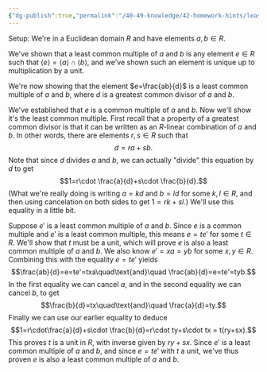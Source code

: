 ```yaml
---
{"dg-publish":true,"permalink":"/40-49-knowledge/42-homework-hints/least-common-multiples/","updated":"2024-07-11T11:14:59-07:00"}
---
```


Setup: We're in a Euclidean domain $R$ and have elements $a,b\in R$.

We've shown that a least common multiple of $a$ and $b$ is any element $e\in R$ such that $\langle e\rangle = \langle a\rangle \cap \langle b\rangle$, and we've shown such an element is unique up to multiplication by a unit.

We're now showing that the element $e=\frac{ab}{d}$ is a least common multiple of $a$ and $b$, where $d$ is a greatest common divisor of $a$ and $b$.

We've established that $e$ is a common multiple of $a$ and $b$. Now we'll show it's the least common multiple. First recall that a property of a greatest common divisor is that it can be written as an $R$-linear combination of $a$ and $b$. In other words, there are elements $r, s\in R$ such that
$$d = ra+sb.$$
Note that since $d$ divides $a$ and $b$, we can actually "divide" this equation by $d$ to get
$$1=r\cdot \frac{a}{d}+s\cdot \frac{b}{d}.$$
(What we're really doing is writing $a=kd$ and $b=ld$ for some $k, l\in R$, and then using cancelation on both sides to get $1=rk+sl$.) We'll use this equality in a little bit.

Suppose $e'$ is a least common multiple of $a$ and $b$. Since $e$ is a common multiple and $e'$ is a least common multiple, this means $e=te'$ for some $t\in R$. We'll show that $t$ must be a unit, which will prove $e$ is also a least common multiple of $a$ and $b$. We also know $e'=xa=yb$ for some $x,y\in R$. Combining this with the equality $e=te'$ yields
$$\frac{ab}{d}=e=te'=txa\quad\text{and}\quad \frac{ab}{d}=e=te'=tyb.$$
In the first equality we can cancel $a$, and in the second equality we can cancel $b$, to get
$$\frac{b}{d}=tx\quad\text{and}\quad \frac{a}{d}=ty.$$
Finally we can use our earlier equality to deduce
$$1=r\cdot\frac{a}{d}+s\cdot \frac{b}{d}=r\cdot ty+s\cdot tx = t(ry+sx).$$
This proves $t$ is a unit in $R$, with inverse given by $ry+sx$. Since $e'$ is a least common multiple of $a$ and $b$, and since $e=te'$ with $t$ a unit, we've thus proven $e$ is also a least common multiple of $a$ and $b$.

